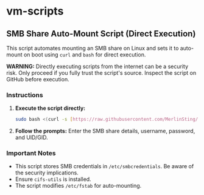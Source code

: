 # vm-scripts

## SMB Share Auto-Mount Script (Direct Execution)

This script automates mounting an SMB share on Linux and sets it to auto-mount on boot using `curl` and `bash` for direct execution.

**WARNING:** Directly executing scripts from the internet can be a security risk. Only proceed if you fully trust the script's source. Inspect the script on GitHub before execution.

### Instructions

1.  **Execute the script directly:**
    ```bash
    sudo bash <(curl -s [https://raw.githubusercontent.com/MerlinSting/vm-scripts/refs/heads/main/smb/setup_smb.sh](https://raw.githubusercontent.com/MerlinSting/vm-scripts/refs/heads/main/smb/setup_smb.sh))
    ```

2.  **Follow the prompts:** Enter the SMB share details, username, password, and UID/GID.

### Important Notes

* This script stores SMB credentials in `/etc/smbcredentials`. Be aware of the security implications.
* Ensure `cifs-utils` is installed.
* The script modifies `/etc/fstab` for auto-mounting.
